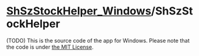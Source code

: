 # [ShSzStockHelper_Windows](https://github.com/ArvinZJC/ShSzStockHelper_Windows)/ShSzStockHelper

(TODO)
This is the source code of the app for Windows. Please note that the code is under [the MIT License](https://github.com/ArvinZJC/ShSzStockHelper_Windows/blob/master/ShSzStockHelper/LICENSE).
